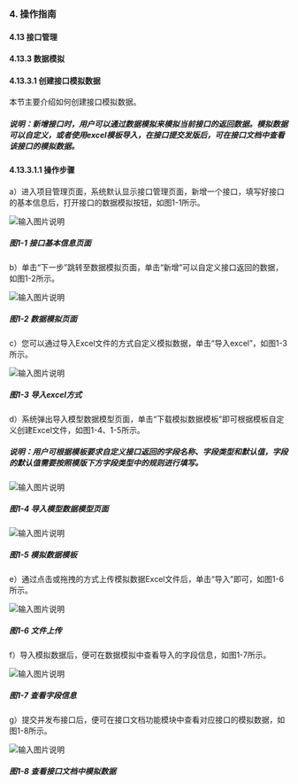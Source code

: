 ### 4. 操作指南

#### 4.13 接口管理

#### 4.13.3 数据模拟

#### 4.13.3.1 创建接口模拟数据

本节主要介绍如何创建接口模拟数据。

##### 说明：新增接口时，用户可以通过数据模拟来模拟当前接口的返回数据。模拟数据可以自定义，或者使用excel模板导入，在接口提交发版后，可在接口文档中查看该接口的模拟数据。

#### 4.13.3.1.1 操作步骤

a）进入项目管理页面，系统默认显示接口管理页面，新增一个接口，填写好接口的基本信息后，打开接口的数据模拟按钮，如图1-1所示。

![输入图片说明](../../../../../images/SoFlu%EF%BC%88%E5%90%8E%E7%AB%AF%EF%BC%89%E5%BC%80%E5%8F%91%E5%B9%B3%E5%8F%B0/1.%20%E6%9C%80%E6%96%B0%E7%89%88%E6%9C%AC%20-%20%E6%9B%B4%E6%96%B0%E6%97%A5%E6%9C%9F%20-%202022.10.08/4.%20%E6%93%8D%E4%BD%9C%E6%8C%87%E5%8D%97/13.%20%E6%8E%A5%E5%8F%A3%E7%AE%A1%E7%90%86/3.%20%E6%95%B0%E6%8D%AE%E6%A8%A1%E6%8B%9F/image.png)

##### 图1-1 接口基本信息页面

b）单击“下一步”跳转至数据模拟页面，单击“新增”可以自定义接口返回的数据，如图1-2所示。

![输入图片说明](../../../../../images/SoFlu%EF%BC%88%E5%90%8E%E7%AB%AF%EF%BC%89%E5%BC%80%E5%8F%91%E5%B9%B3%E5%8F%B0/1.%20%E6%9C%80%E6%96%B0%E7%89%88%E6%9C%AC%20-%20%E6%9B%B4%E6%96%B0%E6%97%A5%E6%9C%9F%20-%202022.10.08/4.%20%E6%93%8D%E4%BD%9C%E6%8C%87%E5%8D%97/13.%20%E6%8E%A5%E5%8F%A3%E7%AE%A1%E7%90%86/3.%20%E6%95%B0%E6%8D%AE%E6%A8%A1%E6%8B%9F/1-2.png)

##### 图1-2 数据模拟页面

c）您可以通过导入Excel文件的方式自定义模拟数据，单击“导入excel”，如图1-3所示。

![输入图片说明](../../../../../images/SoFlu%EF%BC%88%E5%90%8E%E7%AB%AF%EF%BC%89%E5%BC%80%E5%8F%91%E5%B9%B3%E5%8F%B0/1.%20%E6%9C%80%E6%96%B0%E7%89%88%E6%9C%AC%20-%20%E6%9B%B4%E6%96%B0%E6%97%A5%E6%9C%9F%20-%202022.10.08/4.%20%E6%93%8D%E4%BD%9C%E6%8C%87%E5%8D%97/13.%20%E6%8E%A5%E5%8F%A3%E7%AE%A1%E7%90%86/3.%20%E6%95%B0%E6%8D%AE%E6%A8%A1%E6%8B%9F/1-3.png)

##### 图1-3 导入excel方式

d）系统弹出导入模型数据模型页面，单击“下载模拟数据模板”即可根据模板自定义创建Excel文件，如图1-4、1-5所示。

##### 说明：用户可根据模板要求自定义接口返回的字段名称、字段类型和默认值，字段的默认值需要按照模版下方字段类型中的规则进行填写。

![输入图片说明](../../../../../images/SoFlu%EF%BC%88%E5%90%8E%E7%AB%AF%EF%BC%89%E5%BC%80%E5%8F%91%E5%B9%B3%E5%8F%B0/1.%20%E6%9C%80%E6%96%B0%E7%89%88%E6%9C%AC%20-%20%E6%9B%B4%E6%96%B0%E6%97%A5%E6%9C%9F%20-%202022.10.08/4.%20%E6%93%8D%E4%BD%9C%E6%8C%87%E5%8D%97/13.%20%E6%8E%A5%E5%8F%A3%E7%AE%A1%E7%90%86/3.%20%E6%95%B0%E6%8D%AE%E6%A8%A1%E6%8B%9F/1-4.png)

##### 图1-4 导入模型数据模型页面

![输入图片说明](../../../../../images/SoFlu%EF%BC%88%E5%90%8E%E7%AB%AF%EF%BC%89%E5%BC%80%E5%8F%91%E5%B9%B3%E5%8F%B0/1.%20%E6%9C%80%E6%96%B0%E7%89%88%E6%9C%AC%20-%20%E6%9B%B4%E6%96%B0%E6%97%A5%E6%9C%9F%20-%202022.10.08/4.%20%E6%93%8D%E4%BD%9C%E6%8C%87%E5%8D%97/13.%20%E6%8E%A5%E5%8F%A3%E7%AE%A1%E7%90%86/3.%20%E6%95%B0%E6%8D%AE%E6%A8%A1%E6%8B%9F/1-5.png)

##### 图1-5 模拟数据模板

e）通过点击或拖拽的方式上传模拟数据Excel文件后，单击“导入”即可，如图1-6所示。

![输入图片说明](../../../../../images/SoFlu%EF%BC%88%E5%90%8E%E7%AB%AF%EF%BC%89%E5%BC%80%E5%8F%91%E5%B9%B3%E5%8F%B0/1.%20%E6%9C%80%E6%96%B0%E7%89%88%E6%9C%AC%20-%20%E6%9B%B4%E6%96%B0%E6%97%A5%E6%9C%9F%20-%202022.10.08/4.%20%E6%93%8D%E4%BD%9C%E6%8C%87%E5%8D%97/13.%20%E6%8E%A5%E5%8F%A3%E7%AE%A1%E7%90%86/3.%20%E6%95%B0%E6%8D%AE%E6%A8%A1%E6%8B%9F/1-6.png)

##### 图1-6 文件上传

f）导入模拟数据后，便可在数据模拟中查看导入的字段信息，如图1-7所示。

![输入图片说明](../../../../../images/SoFlu%EF%BC%88%E5%90%8E%E7%AB%AF%EF%BC%89%E5%BC%80%E5%8F%91%E5%B9%B3%E5%8F%B0/1.%20%E6%9C%80%E6%96%B0%E7%89%88%E6%9C%AC%20-%20%E6%9B%B4%E6%96%B0%E6%97%A5%E6%9C%9F%20-%202022.10.08/4.%20%E6%93%8D%E4%BD%9C%E6%8C%87%E5%8D%97/13.%20%E6%8E%A5%E5%8F%A3%E7%AE%A1%E7%90%86/3.%20%E6%95%B0%E6%8D%AE%E6%A8%A1%E6%8B%9F/1-7.png)

##### 图1-7 查看字段信息

g）提交并发布接口后，便可在接口文档功能模块中查看对应接口的模拟数据，如图1-8所示。

![输入图片说明](../../../../../images/SoFlu%EF%BC%88%E5%90%8E%E7%AB%AF%EF%BC%89%E5%BC%80%E5%8F%91%E5%B9%B3%E5%8F%B0/1.%20%E6%9C%80%E6%96%B0%E7%89%88%E6%9C%AC%20-%20%E6%9B%B4%E6%96%B0%E6%97%A5%E6%9C%9F%20-%202022.10.08/4.%20%E6%93%8D%E4%BD%9C%E6%8C%87%E5%8D%97/13.%20%E6%8E%A5%E5%8F%A3%E7%AE%A1%E7%90%86/3.%20%E6%95%B0%E6%8D%AE%E6%A8%A1%E6%8B%9F/1-8.png)

##### 图1-8 查看接口文档中模拟数据
